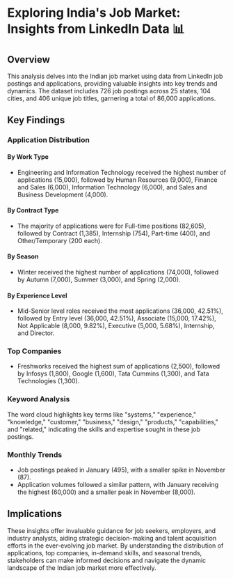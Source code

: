 # Exploring India's Job Market: Insights from LinkedIn Data 📊

## Overview

This analysis delves into the Indian job market using data from LinkedIn job postings and applications, providing valuable insights into key trends and dynamics. The dataset includes 726 job postings across 25 states, 104 cities, and 406 unique job titles, garnering a total of 86,000 applications.

## Key Findings

### Application Distribution

#### By Work Type
- Engineering and Information Technology received the highest number of applications (15,000), followed by Human Resources (9,000), Finance and Sales (6,000), Information Technology (6,000), and Sales and Business Development (4,000).

#### By Contract Type
- The majority of applications were for Full-time positions (82,605), followed by Contract (1,385), Internship (754), Part-time (400), and Other/Temporary (200 each).

#### By Season
- Winter received the highest number of applications (74,000), followed by Autumn (7,000), Summer (3,000), and Spring (2,000).

#### By Experience Level
- Mid-Senior level roles received the most applications (36,000, 42.51%), followed by Entry level (36,000, 42.51%), Associate (15,000, 17.42%), Not Applicable (8,000, 9.82%), Executive (5,000, 5.68%), Internship, and Director.

### Top Companies
- Freshworks received the highest sum of applications (2,500), followed by Infosys (1,800), Google (1,600), Tata Cummins (1,300), and Tata Technologies (1,300).

### Keyword Analysis
The word cloud highlights key terms like "systems," "experience," "knowledge," "customer," "business," "design," "products," "capabilities," and "related," indicating the skills and expertise sought in these job postings.

### Monthly Trends
- Job postings peaked in January (495), with a smaller spike in November (87).
- Application volumes followed a similar pattern, with January receiving the highest (60,000) and a smaller peak in November (8,000).

## Implications
These insights offer invaluable guidance for job seekers, employers, and industry analysts, aiding strategic decision-making and talent acquisition efforts in the ever-evolving job market. By understanding the distribution of applications, top companies, in-demand skills, and seasonal trends, stakeholders can make informed decisions and navigate the dynamic landscape of the Indian job market more effectively.
